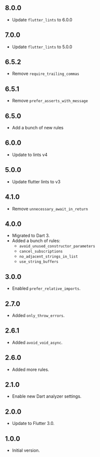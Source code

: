## 8.0.0

- Update `flutter_lints` to 6.0.0

## 7.0.0

- Update `flutter_lints` to 5.0.0

## 6.5.2

- Remove `require_trailing_commas`

## 6.5.1

- Remove `prefer_asserts_with_message`

## 6.5.0

- Add a bunch of new rules

## 6.0.0

- Update to lints v4

## 5.0.0

- Update flutter lints to v3

## 4.1.0

- Remove `unnecessary_await_in_return`

## 4.0.0

- Migrated to Dart 3.
- Added a bunch of rules:
  - `avoid_unused_constructor_parameters`
  - `cancel_subscriptions`
  - `no_adjacent_strings_in_list`
  - `use_string_buffers`

## 3.0.0

- Enabled `prefer_relative_imports`.

## 2.7.0

- Added `only_throw_errors`.

## 2.6.1

- Added `avoid_void_async`.

## 2.6.0

- Added more rules.

## 2.1.0

- Enable new Dart analyzer settings.

## 2.0.0

- Update to Flutter 3.0.

## 1.0.0

- Initial version.
